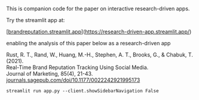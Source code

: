 This is companion code for the paper on interactive research-driven apps.




Try the streamlit app at:

[[brandreputation.streamlit.app](https://brandreputation.streamlit.app/)](https://research-driven-app.streamlit.app/)

enabling the analysis of this paper below as a research-driven app

Rust, R. T., Rand, W., Huang, M.-H., Stephen, A. T., Brooks, G., & Chabuk, T. (2021).  <br>
Real-Time Brand Reputation Tracking Using Social Media.  
Journal of Marketing, 85(4), 21-43.  
[journals.sagepub.com/doi/10.1177/0022242921995173](https://journals.sagepub.com/doi/10.1177/0022242921995173)


```
streamlit run app.py --client.showSidebarNavigation False
```
